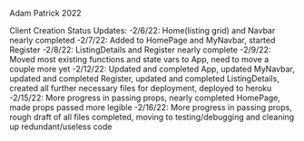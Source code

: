 Adam Patrick 2022

Client Creation Status Updates:
-2/6/22: Home(listing grid) and Navbar nearly completed
-2/7/22: Added to HomePage and MyNavbar, started Register
-2/8/22: ListingDetails and Register nearly complete
-2/9/22: Moved most existing functions and state vars to App, need to move a couple more yet
-2/12/22: Updated and completed App, updated MyNavbar, updated and completed Register, updated and completed ListingDetails, created all further necessary files for deployment, deployed to heroku
-2/15/22: More progress in passing props, nearly completed HomePage, made props passed more legible
-2/16/22: More progress in passing props, rough draft of all files completed, moving to testing/debugging and cleaning up redundant/useless code